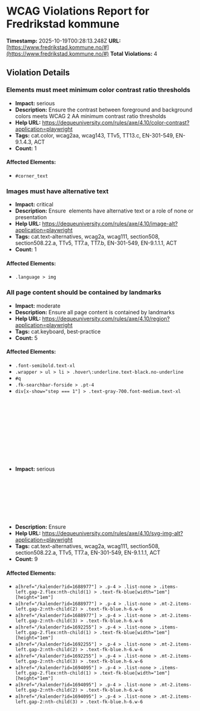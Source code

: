 # WCAG Violations Report for Fredrikstad kommune

**Timestamp:** 2025-10-19T00:28:13.248Z
**URL:** [https://www.fredrikstad.kommune.no/#](https://www.fredrikstad.kommune.no/#)
**Total Violations:** 4

## Violation Details

### Elements must meet minimum color contrast ratio thresholds

- **Impact:** serious
- **Description:** Ensure the contrast between foreground and background colors meets WCAG 2 AA minimum contrast ratio thresholds
- **Help URL:** https://dequeuniversity.com/rules/axe/4.10/color-contrast?application=playwright
- **Tags:** cat.color, wcag2aa, wcag143, TTv5, TT13.c, EN-301-549, EN-9.1.4.3, ACT
- **Count:** 1

#### Affected Elements:

- `#corner_text`

### Images must have alternative text

- **Impact:** critical
- **Description:** Ensure <img> elements have alternative text or a role of none or presentation
- **Help URL:** https://dequeuniversity.com/rules/axe/4.10/image-alt?application=playwright
- **Tags:** cat.text-alternatives, wcag2a, wcag111, section508, section508.22.a, TTv5, TT7.a, TT7.b, EN-301-549, EN-9.1.1.1, ACT
- **Count:** 1

#### Affected Elements:

- `.language > img`

### All page content should be contained by landmarks

- **Impact:** moderate
- **Description:** Ensure all page content is contained by landmarks
- **Help URL:** https://dequeuniversity.com/rules/axe/4.10/region?application=playwright
- **Tags:** cat.keyboard, best-practice
- **Count:** 5

#### Affected Elements:

- `.font-semibold.text-xl`
- `.wrapper > ul > li > .hover\:underline.text-black.no-underline`
- `#q`
- `.fk-searchbar-forside > .pt-4`
- `div[x-show="step === 1"] > .text-gray-700.font-medium.text-xl`

### <svg> elements with an img role must have an alternative text

- **Impact:** serious
- **Description:** Ensure <svg> elements with an img, graphics-document or graphics-symbol role have an accessible text
- **Help URL:** https://dequeuniversity.com/rules/axe/4.10/svg-img-alt?application=playwright
- **Tags:** cat.text-alternatives, wcag2a, wcag111, section508, section508.22.a, TTv5, TT7.a, EN-301-549, EN-9.1.1.1, ACT
- **Count:** 9

#### Affected Elements:

- `a[href="/kalender?id=1688977"] > .p-4 > .list-none > .items-left.gap-2.flex:nth-child(1) > .text-fk-blue[width="1em"][height="1em"]`
- `a[href="/kalender?id=1688977"] > .p-4 > .list-none > .mt-2.items-left.gap-2:nth-child(2) > .text-fk-blue.h-6.w-6`
- `a[href="/kalender?id=1688977"] > .p-4 > .list-none > .mt-2.items-left.gap-2:nth-child(3) > .text-fk-blue.h-6.w-6`
- `a[href="/kalender?id=1692255"] > .p-4 > .list-none > .items-left.gap-2.flex:nth-child(1) > .text-fk-blue[width="1em"][height="1em"]`
- `a[href="/kalender?id=1692255"] > .p-4 > .list-none > .mt-2.items-left.gap-2:nth-child(2) > .text-fk-blue.h-6.w-6`
- `a[href="/kalender?id=1692255"] > .p-4 > .list-none > .mt-2.items-left.gap-2:nth-child(3) > .text-fk-blue.h-6.w-6`
- `a[href="/kalender?id=1694095"] > .p-4 > .list-none > .items-left.gap-2.flex:nth-child(1) > .text-fk-blue[width="1em"][height="1em"]`
- `a[href="/kalender?id=1694095"] > .p-4 > .list-none > .mt-2.items-left.gap-2:nth-child(2) > .text-fk-blue.h-6.w-6`
- `a[href="/kalender?id=1694095"] > .p-4 > .list-none > .mt-2.items-left.gap-2:nth-child(3) > .text-fk-blue.h-6.w-6`
